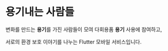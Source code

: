 # 용기내는 사람들

변화를 만드는 <b>용기</b>를 가진 사람들이 모여 다회용품 <b>용기</b> 사용에 참여하고, 

서로의 환경 보호 이야기를 나누는 Flutter 모바일 서비스입니다.
